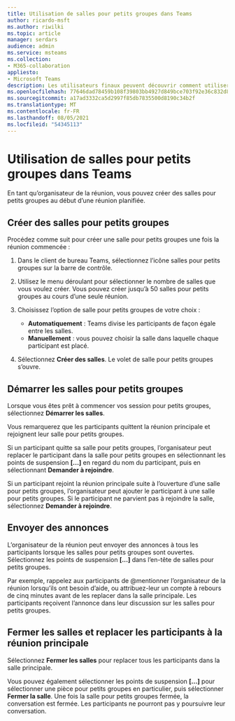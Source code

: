 ```yaml
---
title: Utilisation de salles pour petits groupes dans Teams
author: ricardo-msft
ms.author: riwilki
ms.topic: article
manager: serdars
audience: admin
ms.service: msteams
ms.collection:
- M365-collaboration
appliesto:
- Microsoft Teams
description: Les utilisateurs finaux peuvent découvrir comment utiliser les salles pour petits groupes dans Microsoft Teams
ms.openlocfilehash: 77646dad78459b108f39803bb4927d849bce703f92e36c832d8606dbc3e15e94
ms.sourcegitcommit: a17ad3332ca5d2997f85db7835500d8190c34b2f
ms.translationtype: MT
ms.contentlocale: fr-FR
ms.lasthandoff: 08/05/2021
ms.locfileid: "54345113"
---
```

# <a name="using-breakout-rooms-in-microsoft-teams"></a>Utilisation de salles pour petits groupes dans Teams

En tant qu’organisateur de la réunion, vous pouvez créer des salles pour petits groupes au début d’une réunion planifiée.

## <a name="create-breakout-rooms"></a>Créer des salles pour petits groupes

Procédez comme suit pour créer une salle pour petits groupes une fois la réunion commencée :

1. Dans le client de bureau Teams, sélectionnez l’icône salles pour petits groupes sur la barre de contrôle.

2. Utilisez le menu déroulant pour sélectionner le nombre de salles que vous voulez créer. Vous pouvez créer jusqu’à 50 salles pour petits groupes au cours d’une seule réunion.

3. Choisissez l’option de salle pour petits groupes de votre choix :

    - **Automatiquement** : Teams divise les participants de façon égale entre les salles.
    - **Manuellement** : vous pouvez choisir la salle dans laquelle chaque participant est placé.

4. Sélectionnez **Créer des salles**. Le volet de salle pour petits groupes s’ouvre.

## <a name="start-breakout-rooms"></a>Démarrer les salles pour petits groupes

Lorsque vous êtes prêt à commencer vos session pour petits groupes, sélectionnez **Démarrer les salles**.

Vous remarquerez que les participants quittent la réunion principale et rejoignent leur salle pour petits groupes.

Si un participant quitte sa salle pour petits groupes, l’organisateur peut replacer le participant dans la salle pour petits groupes en sélectionnant les points de suspension **[...]** en regard du nom du participant, puis en sélectionnant **Demander à rejoindre**.

Si un participant rejoint la réunion principale suite à l’ouverture d’une salle pour petits groupes, l’organisateur peut ajouter le participant à une salle pour petits groupes. Si le participant ne parvient pas à rejoindre la salle, sélectionnez **Demander à rejoindre**.

## <a name="send-announcements"></a>Envoyer des annonces

L’organisateur de la réunion peut envoyer des annonces à tous les participants lorsque les salles pour petits groupes sont ouvertes. Sélectionnez les points de suspension **[...]** dans l’en-tête de salles pour petits groupes.

Par exemple, rappelez aux participants de @mentionner l’organisateur de la réunion lorsqu’ils ont besoin d’aide, ou attribuez-leur un compte à rebours de cinq minutes avant de les replacer dans la salle principale.
Les participants reçoivent l’annonce dans leur discussion sur les salles pour petits groupes.

## <a name="close-rooms-and-pull-participants-back-to-the-main-meeting"></a>Fermer les salles et replacer les participants à la réunion principale

Sélectionnez **Fermer les salles** pour replacer tous les participants dans la salle principale.

Vous pouvez également sélectionner les points de suspension **[...]** pour sélectionner une pièce pour petits groupes en particulier, puis sélectionner **Fermer la salle**.
Une fois la salle pour petits groupes fermée, la conversation est fermée. Les participants ne pourront pas y poursuivre leur conversation.
